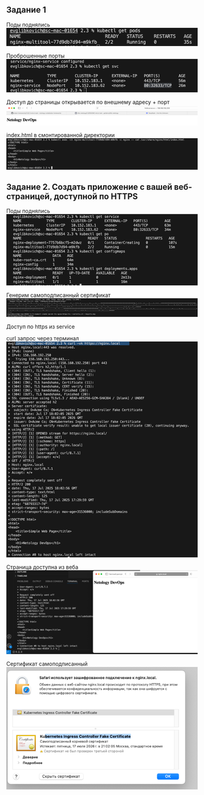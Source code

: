 ## Задание 1

Поды поднялись 
![alt text](image.png)

Проброшенные порты
![alt text](image-3.png)

Доступ до страницы открывается по внешнему адресу + порт
![alt text](image-2.png)

index.html в смонтированной директории
![alt text](image-4.png)


## Задание 2.  Создать приложение с вашей веб-страницей, доступной по HTTPS

Поды поднялись
![alt text](image-5.png)

Генерим самоподписанный сертификат
![alt text](image-7.png)

Доступ по https из service


curl запрос через терминал
![alt text](image-6.png)

Страница доступна из веба
![alt text](image-8.png)

Сертификат самоподписанный
![alt text](image-9.png)